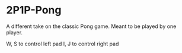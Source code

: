 # 2P1P-Pong

A different take on the classic Pong game. Meant to be played by one player. 

W, S to control left pad
I, J to control right pad
